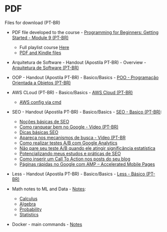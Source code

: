 # PDF
Files for download (PT-BR)

* PDF file developed to the course - [Programming for Beginners: Getting Started - Module 9 (PT-BR)](https://dsperax.github.io/#projects)
  * Full playlist course [Here](https://www.youtube.com/playlist?list=PLmqkw6CHug4g-4eIksKO-a_biyxz0-EU-)
  * [PDF and Kindle files](https://github.com/dsperax/pdf-for-download/tree/main/Getting%20Started%20-%20Module%209%20(PT-BR)%20-%20PDF-Kindle)

* Arquitetura de Software - Handout (Apostila PT-BR) - Overview - [Arquitetura de Software (PT-BR)](https://github.com/dsperax/pdf-for-download/blob/main/Arquitetura%20de%20Software%20(PT-BR)/Arquitetura%20de%20software.pdf)

* OOP - Handout (Apostila PT-BR) - Basico/Basics - [POO - Programação Orientada a Objetos (PT-BR)](https://github.com/dsperax/pdf-for-download/blob/main/POO%20-%20Programa%C3%A7%C3%A3o%20Orientada%20a%20Objetos%20(PT-BR)/POO%20-%20Programa%C3%A7%C3%A3o%20Orientada%20a%20Objetos%20(PT-BR).pdf)

* AWS CLoud (PT-BR) - Basico/Basics - [AWS Cloud  (PT-BR)](https://github.com/dsperax/pdf-for-download/blob/main/AWS%20Cloud%20(PT-BR)/AWS%20Cloud%20(PT-BR).pdf)
  * [AWS config via cmd](https://github.com/dsperax/pdf-for-download/blob/main/AWS%20Cloud%20(PT-BR)/AWS%20Configure%20via%20cmd.pdf)

* SEO - Handout (Apostila PT-BR) - Basico/Basics - [SEO - Basico (PT-BR)](https://github.com/dsperax/pdf-for-download/blob/main/SEO%20-%20B%C3%A1sico%20(PT-BR)/SEO%20-%20Apostila%20(PT-BR).pdf):
  * [Noções básicas de SEO](https://www.alura.com.br/artigos/nocoes-basicas-de-seo)
  * [Como ranquear bem no Google - Vídeo (PT-BR)](https://www.youtube.com/watch?v=PfGyzrLGqZ8)
  * [Dicas básicas SEO](https://www.alura.com.br/artigos/dicas-de-seo-que-eu-devia-ter-escutado-no-inicio-de-minha-carreira)
  * [Apareça nos mecanismos de busca - Vídeo (PT-BR](https://www.youtube.com/watch?v=DIhn1aXVVDE)
  * [Como realizar testes A/B com Google Analytics](https://blog.caelum.com.br/como-realizar-testes-ab-com-o-google-analytics/)
  * [Não pare seu teste A/B quando ele atingir significância estatística](https://blog.caelum.com.br/nao-pare-seu-teste-ab-quando-ele-atingir-significancia-estatistica/)
  * [Potencializando meus estudos e práticas de SEO](https://www.alura.com.br/artigos/potencializando-meus-estudos-e-praticas-de-seo)
  * [Como inserir um Call To Action nos posts do seu blog](https://www.alura.com.br/artigos/como-inserir-um-call-to-action-nos-posts-do-seu-blog)
  * [Páginas rápidas no Google com AMP – Accelerated Mobile Pages](https://blog.caelum.com.br/paginas-rapidas-no-google-com-amp-accelerated-mobile-pages/)

* Less - Handout (Apostila PT-BR) - Basico/Basics - [Less - Básico (PT-BR)](https://github.com/dsperax/pdf-for-download/blob/main/Less%20-%20B%C3%A1sico%20(PT-BR)/Less%20-%20B%C3%A1sico.pdf)

* Math notes to ML and Data - [Notes](https://github.com/dsperax/pdf-for-download/tree/main/Math-notes):
  * [Calculus](https://github.com/dsperax/pdf-for-download/blob/main/Math-notes/Calculus-notes.pdf)
  * [Algebra](https://github.com/dsperax/pdf-for-download/blob/main/Math-notes/algebra-notes.pdf)
  * [Probability](https://github.com/dsperax/pdf-for-download/blob/main/Math-notes/probability-notes.pdf)
  * [Statistics](https://github.com/dsperax/pdf-for-download/blob/main/Math-notes/statistic-notes.pdf)

* Docker - main commands - [Notes](https://github.com/dsperax/pdf-for-download/blob/main/Docker-notes/Docker-Principais-Comandos-E-Exemplo.pdf)

